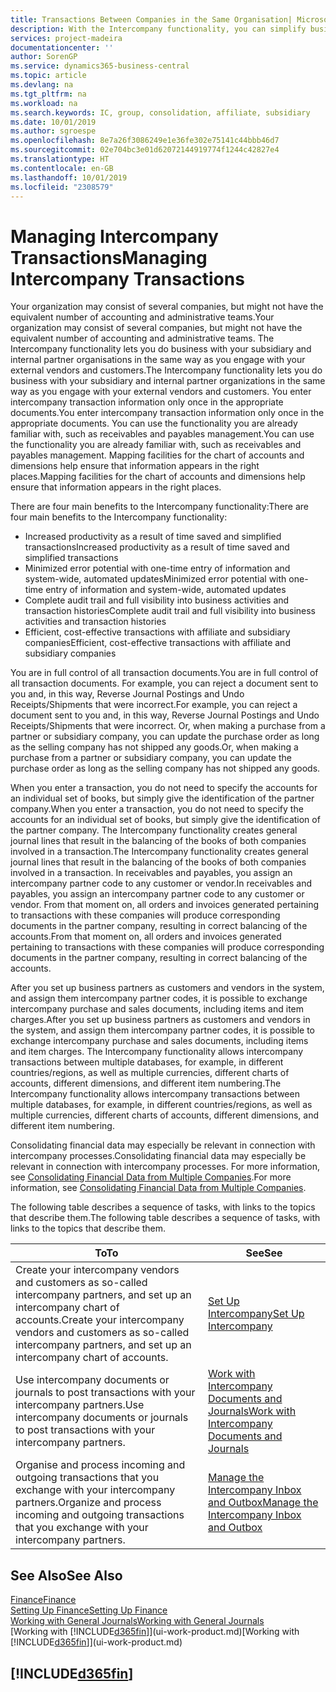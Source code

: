 ```yaml
---
title: Transactions Between Companies in the Same Organisation| Microsoft Docs
description: With the Intercompany functionality, you can simplify business processes and transactions between companies within the same organisation.
services: project-madeira
documentationcenter: ''
author: SorenGP
ms.service: dynamics365-business-central
ms.topic: article
ms.devlang: na
ms.tgt_pltfrm: na
ms.workload: na
ms.search.keywords: IC, group, consolidation, affiliate, subsidiary
ms.date: 10/01/2019
ms.author: sgroespe
ms.openlocfilehash: 8e7a26f3086249e1e36fe302e75141c44bbb46d7
ms.sourcegitcommit: 02e704bc3e01d62072144919774f1244c42827e4
ms.translationtype: HT
ms.contentlocale: en-GB
ms.lasthandoff: 10/01/2019
ms.locfileid: "2308579"
---
```

# <a name="managing-intercompany-transactions"></a><span data-ttu-id="e0fce-103">Managing Intercompany Transactions</span><span class="sxs-lookup"><span data-stu-id="e0fce-103">Managing Intercompany Transactions</span></span>
<span data-ttu-id="e0fce-104">Your organization may consist of several companies, but might not have the equivalent number of accounting and administrative teams.</span><span class="sxs-lookup"><span data-stu-id="e0fce-104">Your organization may consist of several companies, but might not have the equivalent number of accounting and administrative teams.</span></span> <span data-ttu-id="e0fce-105">The Intercompany functionality lets you do business with your subsidiary and internal partner organisations in the same way as you engage with your external vendors and customers.</span><span class="sxs-lookup"><span data-stu-id="e0fce-105">The Intercompany functionality lets you do business with your subsidiary and internal partner organizations in the same way as you engage with your external vendors and customers.</span></span> <span data-ttu-id="e0fce-106">You enter intercompany transaction information only once in the appropriate documents.</span><span class="sxs-lookup"><span data-stu-id="e0fce-106">You enter intercompany transaction information only once in the appropriate documents.</span></span> <span data-ttu-id="e0fce-107">You can use the functionality you are already familiar with, such as receivables and payables management.</span><span class="sxs-lookup"><span data-stu-id="e0fce-107">You can use the functionality you are already familiar with, such as receivables and payables management.</span></span> <span data-ttu-id="e0fce-108">Mapping facilities for the chart of accounts and dimensions help ensure that information appears in the right places.</span><span class="sxs-lookup"><span data-stu-id="e0fce-108">Mapping facilities for the chart of accounts and dimensions help ensure that information appears in the right places.</span></span>  

<span data-ttu-id="e0fce-109">There are four main benefits to the Intercompany functionality:</span><span class="sxs-lookup"><span data-stu-id="e0fce-109">There are four main benefits to the Intercompany functionality:</span></span>  

- <span data-ttu-id="e0fce-110">Increased productivity as a result of time saved and simplified transactions</span><span class="sxs-lookup"><span data-stu-id="e0fce-110">Increased productivity as a result of time saved and simplified transactions</span></span>  
- <span data-ttu-id="e0fce-111">Minimized error potential with one-time entry of information and system-wide, automated updates</span><span class="sxs-lookup"><span data-stu-id="e0fce-111">Minimized error potential with one-time entry of information and system-wide, automated updates</span></span>  
- <span data-ttu-id="e0fce-112">Complete audit trail and full visibility into business activities and transaction histories</span><span class="sxs-lookup"><span data-stu-id="e0fce-112">Complete audit trail and full visibility into business activities and transaction histories</span></span>  
- <span data-ttu-id="e0fce-113">Efficient, cost-effective transactions with affiliate and subsidiary companies</span><span class="sxs-lookup"><span data-stu-id="e0fce-113">Efficient, cost-effective transactions with affiliate and subsidiary companies</span></span>  

<span data-ttu-id="e0fce-114">You are in full control of all transaction documents.</span><span class="sxs-lookup"><span data-stu-id="e0fce-114">You are in full control of all transaction documents.</span></span> <span data-ttu-id="e0fce-115">For example, you can reject a document sent to you and, in this way, Reverse Journal Postings and Undo Receipts/Shipments that were incorrect.</span><span class="sxs-lookup"><span data-stu-id="e0fce-115">For example, you can reject a document sent to you and, in this way, Reverse Journal Postings and Undo Receipts/Shipments that were incorrect.</span></span> <span data-ttu-id="e0fce-116">Or, when making a purchase from a partner or subsidiary company, you can update the purchase order as long as the selling company has not shipped any goods.</span><span class="sxs-lookup"><span data-stu-id="e0fce-116">Or, when making a purchase from a partner or subsidiary company, you can update the purchase order as long as the selling company has not shipped any goods.</span></span>  

<span data-ttu-id="e0fce-117">When you enter a transaction, you do not need to specify the accounts for an individual set of books, but simply give the identification of the partner company.</span><span class="sxs-lookup"><span data-stu-id="e0fce-117">When you enter a transaction, you do not need to specify the accounts for an individual set of books, but simply give the identification of the partner company.</span></span> <span data-ttu-id="e0fce-118">The Intercompany functionality creates general journal lines that result in the balancing of the books of both companies involved in a transaction.</span><span class="sxs-lookup"><span data-stu-id="e0fce-118">The Intercompany functionality creates general journal lines that result in the balancing of the books of both companies involved in a transaction.</span></span> <span data-ttu-id="e0fce-119">In receivables and payables, you assign an intercompany partner code to any customer or vendor.</span><span class="sxs-lookup"><span data-stu-id="e0fce-119">In receivables and payables, you assign an intercompany partner code to any customer or vendor.</span></span> <span data-ttu-id="e0fce-120">From that moment on, all orders and invoices generated pertaining to transactions with these companies will produce corresponding documents in the partner company, resulting in correct balancing of the accounts.</span><span class="sxs-lookup"><span data-stu-id="e0fce-120">From that moment on, all orders and invoices generated pertaining to transactions with these companies will produce corresponding documents in the partner company, resulting in correct balancing of the accounts.</span></span>  

 <span data-ttu-id="e0fce-121">After you set up business partners as customers and vendors in the system, and assign them intercompany partner codes, it is possible to exchange intercompany purchase and sales documents, including items and item charges.</span><span class="sxs-lookup"><span data-stu-id="e0fce-121">After you set up business partners as customers and vendors in the system, and assign them intercompany partner codes, it is possible to exchange intercompany purchase and sales documents, including items and item charges.</span></span> <span data-ttu-id="e0fce-122">The Intercompany functionality allows intercompany transactions between multiple databases, for example, in different countries/regions, as well as multiple currencies, different charts of accounts, different dimensions, and different item numbering.</span><span class="sxs-lookup"><span data-stu-id="e0fce-122">The Intercompany functionality allows intercompany transactions between multiple databases, for example, in different countries/regions, as well as multiple currencies, different charts of accounts, different dimensions, and different item numbering.</span></span>  

<span data-ttu-id="e0fce-123">Consolidating financial data may especially be relevant in connection with intercompany processes.</span><span class="sxs-lookup"><span data-stu-id="e0fce-123">Consolidating financial data may especially be relevant in connection with intercompany processes.</span></span> <span data-ttu-id="e0fce-124">For more information, see [Consolidating Financial Data from Multiple Companies](finance-consolidated-company-reporting.md).</span><span class="sxs-lookup"><span data-stu-id="e0fce-124">For more information, see [Consolidating Financial Data from Multiple Companies](finance-consolidated-company-reporting.md).</span></span>

<span data-ttu-id="e0fce-125">The following table describes a sequence of tasks, with links to the topics that describe them.</span><span class="sxs-lookup"><span data-stu-id="e0fce-125">The following table describes a sequence of tasks, with links to the topics that describe them.</span></span>

 |<span data-ttu-id="e0fce-126">To</span><span class="sxs-lookup"><span data-stu-id="e0fce-126">To</span></span> |<span data-ttu-id="e0fce-127">See</span><span class="sxs-lookup"><span data-stu-id="e0fce-127">See</span></span>|
 |---|---|
 |<span data-ttu-id="e0fce-128">Create your intercompany vendors and customers as so-called intercompany partners, and set up an intercompany chart of accounts.</span><span class="sxs-lookup"><span data-stu-id="e0fce-128">Create your intercompany vendors and customers as so-called intercompany partners, and set up an intercompany chart of accounts.</span></span>|[<span data-ttu-id="e0fce-129">Set Up Intercompany</span><span class="sxs-lookup"><span data-stu-id="e0fce-129">Set Up Intercompany</span></span>](intercompany-how-setup.md)|
 |<span data-ttu-id="e0fce-130">Use intercompany documents or journals to post transactions with your intercompany partners.</span><span class="sxs-lookup"><span data-stu-id="e0fce-130">Use intercompany documents or journals to post transactions with your intercompany partners.</span></span>|[<span data-ttu-id="e0fce-131">Work with Intercompany Documents and Journals</span><span class="sxs-lookup"><span data-stu-id="e0fce-131">Work with Intercompany Documents and Journals</span></span>](intercompany-how-work-documents-journals.md)|
 |<span data-ttu-id="e0fce-132">Organise and process incoming and outgoing transactions that you exchange with your intercompany partners.</span><span class="sxs-lookup"><span data-stu-id="e0fce-132">Organize and process incoming and outgoing transactions that you exchange with your intercompany partners.</span></span>|[<span data-ttu-id="e0fce-133">Manage the Intercompany Inbox and Outbox</span><span class="sxs-lookup"><span data-stu-id="e0fce-133">Manage the Intercompany Inbox and Outbox</span></span>](intercompany-how-manage-intercompany-inbox.md)|

## <a name="see-also"></a><span data-ttu-id="e0fce-134">See Also</span><span class="sxs-lookup"><span data-stu-id="e0fce-134">See Also</span></span>
[<span data-ttu-id="e0fce-135">Finance</span><span class="sxs-lookup"><span data-stu-id="e0fce-135">Finance</span></span>](finance.md)  
[<span data-ttu-id="e0fce-136">Setting Up Finance</span><span class="sxs-lookup"><span data-stu-id="e0fce-136">Setting Up Finance</span></span>](finance-setup-finance.md)  
[<span data-ttu-id="e0fce-137">Working with General Journals</span><span class="sxs-lookup"><span data-stu-id="e0fce-137">Working with General Journals</span></span>](ui-work-general-journals.md)  
<span data-ttu-id="e0fce-138">[Working with [!INCLUDE[d365fin](includes/d365fin_md.md)]](ui-work-product.md)</span><span class="sxs-lookup"><span data-stu-id="e0fce-138">[Working with [!INCLUDE[d365fin](includes/d365fin_md.md)]](ui-work-product.md)</span></span>

## [!INCLUDE[d365fin](includes/free_trial_md.md)]  

